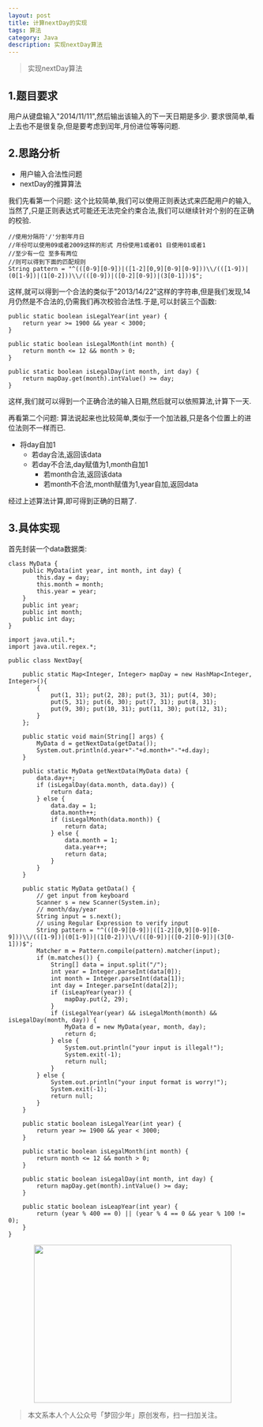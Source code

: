 ```yaml
---
layout: post
title: 计算nextDay的实现
tags: 算法
category: Java
description: 实现nextDay算法
---
```


>实现nextDay算法

## 1.题目要求

用户从键盘输入"2014/11/11",然后输出该输入的下一天日期是多少.
要求很简单,看上去也不是很复杂,但是要考虑到闰年,月份进位等等问题.

## 2.思路分析

- 用户输入合法性问题
- nextDay的推算算法

我们先看第一个问题:
这个比较简单,我们可以使用正则表达式来匹配用户的输入,当然了,只是正则表达式可能还无法完全约束合法,我们可以继续针对个别的在正确的校验.

```
//使用分隔符'/'分割年月日
//年份可以使用09或者2009这样的形式 月份使用1或者01 日使用01或者1
//至少有一位 至多有两位
//则可以得到下面的匹配规则
String pattern = "^(([0-9][0-9])|([1-2][0,9][0-9][0-9]))\\/(([1-9])|(0[1-9])|(1[0-2]))\\/(([0-9])|([0-2][0-9])|(3[0-1]))$";
```

这样,就可以得到一个合法的类似于"2013/14/22"这样的字符串,但是我们发现,14月仍然是不合法的,仍需我们再次校验合法性.于是,可以封装三个函数:

```
public static boolean isLegalYear(int year) {
	return year >= 1900 && year < 3000;
}

public static boolean isLegalMonth(int month) {
	return month <= 12 && month > 0;
}

public static boolean isLegalDay(int month, int day) {
	return mapDay.get(month).intValue() >= day;
}
```

这样,我们就可以得到一个正确合法的输入日期,然后就可以依照算法,计算下一天.

再看第二个问题:
算法说起来也比较简单,类似于一个加法器,只是各个位置上的进位法则不一样而已.

- 将day自加1
    - 若day合法,返回该data
    - 若day不合法,day赋值为1,month自加1
        - 若month合法,返回该data
        - 若month不合法,month赋值为1,year自加,返回data

经过上述算法计算,即可得到正确的日期了.

## 3.具体实现

首先封装一个data数据类:

```
class MyData {
	public MyData(int year, int month, int day) {
		this.day = day;
		this.month = month;
		this.year = year;
	}
	public int year;
	public int month;
	public int day;
}
```

```
import java.util.*;
import java.util.regex.*;

public class NextDay{

	public static Map<Integer, Integer> mapDay = new HashMap<Integer, Integer>(){
		{
			put(1, 31); put(2, 28); put(3, 31); put(4, 30);
			put(5, 31); put(6, 30); put(7, 31); put(8, 31);
			put(9, 30); put(10, 31); put(11, 30); put(12, 31);
		}
	};

	public static void main(String[] args) {
		MyData d = getNextData(getData());
		System.out.println(d.year+"-"+d.month+"-"+d.day);
	}

	public static MyData getNextData(MyData data) {
		data.day++;
		if (isLegalDay(data.month, data.day)) {
			return data;	
		} else {
			data.day = 1;
			data.month++;
			if (isLegalMonth(data.month)) {
				return data;
			} else {
				data.month = 1;
				data.year++;
				return data;
			}
		}
	}

	public static MyData getData() {
		// get input from keyboard
		Scanner s = new Scanner(System.in);
		// month/day/year
		String input = s.next();
		// using Regular Expression to verify input
		String pattern = "^(([0-9][0-9])|([1-2][0,9][0-9][0-9]))\\/(([1-9])|(0[1-9])|(1[0-2]))\\/(([0-9])|([0-2][0-9])|(3[0-1]))$";
		Matcher m = Pattern.compile(pattern).matcher(input);
		if (m.matches()) {
			String[] data = input.split("/");
			int year = Integer.parseInt(data[0]);
			int month = Integer.parseInt(data[1]);
			int day = Integer.parseInt(data[2]);
			if (isLeapYear(year)) {
				mapDay.put(2, 29);
			}
			if (isLegalYear(year) && isLegalMonth(month) && isLegalDay(month, day)) {
				MyData d = new MyData(year, month, day);
				return d;
			} else {
				System.out.println("your input is illegal!");
				System.exit(-1);
				return null;
			}
		} else {
			System.out.println("your input format is worry!");
			System.exit(-1);
			return null;
		}
	} 

	public static boolean isLegalYear(int year) {
		return year >= 1900 && year < 3000;
	}

	public static boolean isLegalMonth(int month) {
		return month <= 12 && month > 0;
	}

	public static boolean isLegalDay(int month, int day) {
		return mapDay.get(month).intValue() >= day;
	}

	public static boolean isLeapYear(int year) {
		return (year % 400 == 0) || (year % 4 == 0 && year % 100 != 0);
	}
}
```

<div align="center">
<img src="http://7xlkoc.com1.z0.glb.clouddn.com/qrcodenew.jpg" width="400" height="320" />
</div>

> 本文系本人个人公众号「梦回少年」原创发布，扫一扫加关注。